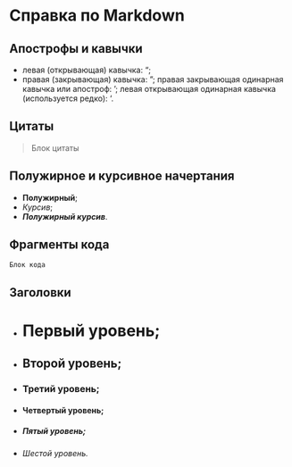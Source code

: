 # Справка по Markdown

## Апострофы и кавычки

* левая (открывающая) кавычка: &#8220;;
* правая (закрывающая) кавычка: &#8221;;
правая закрывающая одинарная кавычка или апостроф: &#8217;;
левая открывающая одинарная кавычка (используется редко): &#8216;.

## Цитаты

> Блок цитаты

## Полужирное и курсивное начертания

* **Полужирный**;
* *Курсив*;
* ***Полужирный курсив***.

## Фрагменты кода

```Блок кода```

## Заголовки

* # Первый  уровень;
* ## Второй уровень;
* ### Третий уровень;
* #### Четвертый уровень;
* ##### Пятый уровень;
* ###### Шестой уровень.